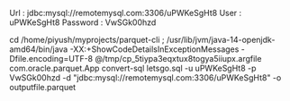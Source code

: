 Url : jdbc:mysql://remotemysql.com:3306/uPWKeSgHt8
User : uPWKeSgHt8
Password : VwSGk00hzd

cd /home/piyush/myprojects/parquet-cli ; /usr/lib/jvm/java-14-openjdk-amd64/bin/java -XX:+ShowCodeDetailsInExceptionMessages -Dfile.encoding=UTF-8 @/tmp/cp_5tiypa3eqxtux8togya5iiupx.argfile com.oracle.parquet.App convert-sql  letsgo.sql -u uPWKeSgHt8 -p VwSGk00hzd -d "jdbc:mysql://remotemysql.com:3306/uPWKeSgHt8" -o outputfile.parquet
